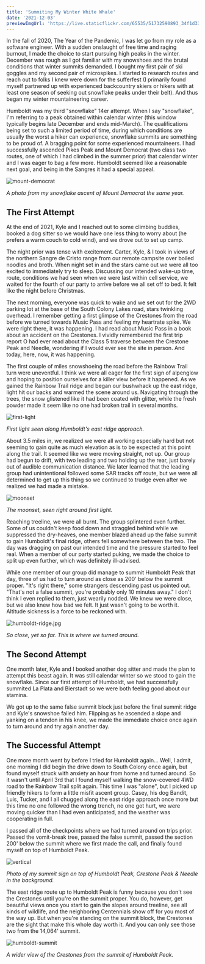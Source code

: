 ```yaml
---
title: 'Summiting My Winter White Whale'
date: '2021-12-03'
previewImgUrl: 'https://live.staticflickr.com/65535/51732590893_34f1d33708_k.jpg'
---
```


In the fall of 2020, The Year of the Pandemic, I was let go from my role as a software engineer. With a sudden onslaught of free time and raging burnout, I made the choice to start pursuing high peaks in the winter. December was rough as I got familiar with my snowshoes and the brutal conditions that winter summits demanded. I bought my first pair of ski goggles and my second pair of microspikes. I started to research routes and reach out to folks I knew were down for the sufferfest (I primarily found myself partnered up with experienced backcountry skiers or hikers with at least one season of seeking out snowflake peaks under their belt). And thus began my winter mountaineering career.

Humboldt was my third "snowflake" 14er attempt. When I say "snowflake", I'm referring to a peak obtained within calendar winter (this window typically begins late December and ends mid-March). The qualifications being set to such a limited period of time, during which conditions are usually the worst a hiker can experience, snowflake summits are something to be proud of. A bragging point for some experienced mountaineers. I had successfully ascended Pikes Peak and Mount Democrat (two class two routes, one of which I had climbed in the summer prior) that calendar winter and I was eager to bag a few more. Humboldt seemed like a reasonable next goal, and being in the Sangres it had a special appeal.

![mount-democrat](https://live.staticflickr.com/65535/51731522372_1b3c436175_k.jpg)

_A photo from my snowflake ascent of Mount Democrat the same year._

## The First Attempt

At the end of 2021, Kyle and I reached out to some climbing buddies, booked a dog sitter so we would have one less thing to worry about (he prefers a warm couch to cold wind), and we drove out to set up camp.

The night prior was tense with excitement. Carter, Kyle, & I took in views of the northern Sangre de Cristo range from our remote campsite over boiled noodles and broth. When night set in and the stars came out we were all too excited to immediately try to sleep. Discussing our intended wake-up time, route, conditions we had seen when we were last within cell service, we waited for the fourth of our party to arrive before we all set off to bed. It felt like the night before Christmas.

The next morning, everyone was quick to wake and we set out for the 2WD parking lot at the base of the South Colony Lakes road, stars twinkling overhead. I remember getting a first glimpse of the Crestones from the road before we turned towards Music Pass and feeling my heartrate spike. We were right there, it was happening. I had read about Music Pass in a book about an accident on the Crestones. I vividly remembered the first trip report O had ever read about the Class 5 traverse between the Crestone Peak and Needle, wondering if I would ever see the site in person. And today, here, now, it was happening.

The first couple of miles snowshoeing the road before the Rainbow Trail turn were uneventful. I think we were all eager for the first sign of alpenglow and hoping to position ourselves for a killer view before it happened. As we gained the Rainbow Trail ridge and began our bushwhack up the east ridge, light hit our backs and warmed the scene around us. Navigating through the trees, the snow glistened like it had been coated with glitter, while the fresh powder made it seem like no one had broken trail in several months.

![first-light](https://live.staticflickr.com/65535/51732591448_cbc12127da_k.jpg)

_First light seen along Humboldt's east ridge approach._

About 3.5 miles in, we realized we were all working especially hard but not seeming to gain quite as much elevation as is to be expected at this point along the trail. It seemed like we were moving straight, not up. Our group had begun to drift, with two leading and two holding up the rear, just barely out of audible communication distance. We later learned that the leading group had unintentional followed some SAR tracks off route, but we were all determined to get up this thing so we continued to trudge even after we realized we had made a mistake.

![moonset](https://live.staticflickr.com/65535/51732583708_ed244b2cf5_k.jpg)

_The moonset, seen right around first light._

Reaching treeline, we were all burnt. The group splintered even further. Some of us couldn't keep food down and straggled behind while we suppressed the dry-heaves, one member blazed ahead up the false summit to gain Humboldt's final ridge, others fell somewhere between the two. The day was dragging on past our intended time and the pressure started to feel real. When a member of our party started puking, we made the choice to split up even further, which was definitely ill-advised.

While one member of our group did manage to summit Humboldt Peak that day, three of us had to turn around as close as 200' below the summit proper. "It's right there," some strangers descending past us pointed out. "That's not a false summit, you're probably only 10 minutes away." I don't think I even replied to them, just wearily nodded. We knew we were close, but we also knew how bad we felt. It just wasn't going to be worth it. Altitude sickness is a force to be reckoned with.

![humboldt-ridge.jpg](https://live.staticflickr.com/65535/51732590893_34f1d33708_k.jpg)

_So close, yet so far. This is where we turned around._

## The Second Attempt

One month later, Kyle and I booked another dog sitter and made the plan to attempt this beast again. It was still calendar winter so we stood to gain the snowflake. Since our first attempt of Humboldt, we had successfully summited La Plata and Bierstadt so we were both feeling good about our stamina.

We got up to the same false summit block just before the final summit ridge and Kyle's snowshoe failed him. Flipping as he ascended a slope and yanking on a tendon in his knee, we made the immediate choice once again to turn around and try again another day.

## The Successful Attempt

One more month went by before I tried for Humboldt again... Well, I admit, one morning I did begin the drive down to South Colony once again, but found myself struck with anxiety an hour from home and turned around. So it wasn't until April 3rd that I found myself walking the snow-covered 4WD road to the Rainbow Trail split again. This time I was "alone", but I picked up friendly hikers to form a little misfit ascent group. Casey, his dog Bandit, Luis, Tucker, and I all chugged along the east ridge approach once more but this time no one followed the wrong trench, no one got hurt, we were moving quicker than I had even anticipated, and the weather was cooperating in full.

I passed all of the checkpoints where we had turned around on trips prior. Passed the vomit-break tree, passed the false summit, passed the section 200' below the summit where we first made the call, and finally found myself on top of Humboldt Peak.

![vertical](https://live.staticflickr.com/65535/51732592028_0bc574b2d5_k.jpg)

_Photo of my summit sign on top of Humboldt Peak, Crestone Peak & Needle in the background._

The east ridge route up to Humboldt Peak is funny because you don't see the Crestones until you're on the summit proper. You do, however, get beautiful views once you start to gain the slopes around treeline, see all kinds of wildlife, and the neighboring Centennials show off for you most of the way up. But when you're standing on the summit block, the Crestones are the sight that make this whole day worth it. And you can only see those two from the 14,064' summit.

![humboldt-summit](https://live.staticflickr.com/65535/51732341796_bb50b9b797_k.jpg)

_A wider view of the Crestones from the summit of Humboldt Peak._
